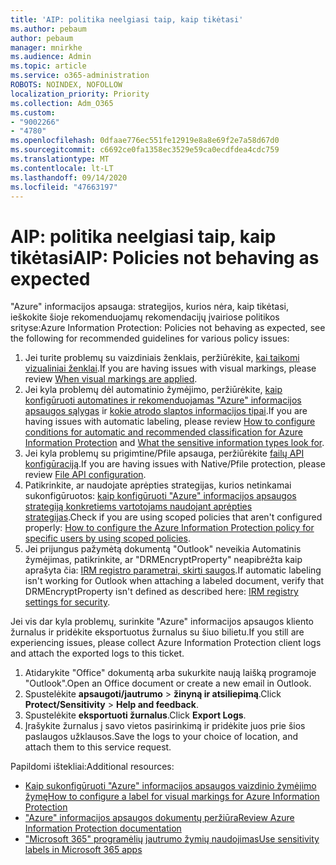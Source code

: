 ```yaml
---
title: 'AIP: politika neelgiasi taip, kaip tikėtasi'
ms.author: pebaum
author: pebaum
manager: mnirkhe
ms.audience: Admin
ms.topic: article
ms.service: o365-administration
ROBOTS: NOINDEX, NOFOLLOW
localization_priority: Priority
ms.collection: Adm_O365
ms.custom:
- "9002266"
- "4780"
ms.openlocfilehash: 0dfaae776ec551fe12919e8a8e69f2e7a58d67d0
ms.sourcegitcommit: c6692ce0fa1358ec3529e59ca0ecdfdea4cdc759
ms.translationtype: MT
ms.contentlocale: lt-LT
ms.lasthandoff: 09/14/2020
ms.locfileid: "47663197"
---
```

# <a name="aip-policies-not-behaving-as-expected"></a><span data-ttu-id="d1903-102">AIP: politika neelgiasi taip, kaip tikėtasi</span><span class="sxs-lookup"><span data-stu-id="d1903-102">AIP: Policies not behaving as expected</span></span>

<span data-ttu-id="d1903-103">"Azure" informacijos apsauga: strategijos, kurios nėra, kaip tikėtasi, ieškokite šioje rekomenduojamų rekomendacijų įvairiose politikos srityse:</span><span class="sxs-lookup"><span data-stu-id="d1903-103">Azure Information Protection: Policies not behaving as expected, see the following for recommended guidelines for various policy issues:</span></span>

1. <span data-ttu-id="d1903-104">Jei turite problemų su vaizdiniais ženklais, peržiūrėkite, [kai taikomi vizualiniai ženklai](https://docs.microsoft.com/azure/information-protection/configure-policy-markings#when-visual-markings-are-applied).</span><span class="sxs-lookup"><span data-stu-id="d1903-104">If you are having issues with visual markings, please review [When visual markings are applied](https://docs.microsoft.com/azure/information-protection/configure-policy-markings#when-visual-markings-are-applied).</span></span>
2. <span data-ttu-id="d1903-105">Jei kyla problemų dėl automatinio žymėjimo, peržiūrėkite, [kaip konfigūruoti automatines ir rekomenduojamas "Azure" informacijos apsaugos sąlygas](https://docs.microsoft.com/azure/information-protection/configure-policy-classification) ir [kokie atrodo slaptos informacijos tipai](https://docs.microsoft.com/microsoft-365/compliance/sensitive-information-type-entity-definitions).</span><span class="sxs-lookup"><span data-stu-id="d1903-105">If you are having issues with automatic labeling, please review [How to configure conditions for automatic and recommended classification for Azure Information Protection](https://docs.microsoft.com/azure/information-protection/configure-policy-classification) and [What the sensitive information types look for](https://docs.microsoft.com/microsoft-365/compliance/sensitive-information-type-entity-definitions).</span></span>
3. <span data-ttu-id="d1903-106">Jei kyla problemų su prigimtine/Pfile apsauga, peržiūrėkite [failų API konfigūraciją](https://docs.microsoft.com/azure/information-protection/develop/file-api-configuration).</span><span class="sxs-lookup"><span data-stu-id="d1903-106">If you are having issues with Native/Pfile protection, please review [File API configuration](https://docs.microsoft.com/azure/information-protection/develop/file-api-configuration).</span></span>
4. <span data-ttu-id="d1903-107">Patikrinkite, ar naudojate aprėpties strategijas, kurios netinkamai sukonfigūruotos: [kaip konfigūruoti "Azure" informacijos apsaugos strategiją konkretiems vartotojams naudojant aprėpties strategijas](https://docs.microsoft.com/azure/information-protection/configure-policy-scope).</span><span class="sxs-lookup"><span data-stu-id="d1903-107">Check if you are using scoped policies that aren't configured properly: [How to configure the Azure Information Protection policy for specific users by using scoped policies](https://docs.microsoft.com/azure/information-protection/configure-policy-scope).</span></span>
5. <span data-ttu-id="d1903-108">Jei prijungus pažymėtą dokumentą "Outlook" neveikia Automatinis žymėjimas, patikrinkite, ar "DRMEncryptProperty" neapibrėžta kaip aprašyta čia: [IRM registro parametrai, skirti saugos](https://docs.microsoft.com/deployoffice/security/protect-sensitive-messages-and-documents-by-using-irm-in-office#office-2016-irm-registry-key-options).</span><span class="sxs-lookup"><span data-stu-id="d1903-108">If automatic labeling isn't working for Outlook when attaching a labeled document, verify that DRMEncryptProperty isn't defined as described here: [IRM registry settings for security](https://docs.microsoft.com/deployoffice/security/protect-sensitive-messages-and-documents-by-using-irm-in-office#office-2016-irm-registry-key-options).</span></span>

<span data-ttu-id="d1903-109">Jei vis dar kyla problemų, surinkite "Azure" informacijos apsaugos kliento žurnalus ir pridėkite eksportuotus žurnalus su šiuo bilietu.</span><span class="sxs-lookup"><span data-stu-id="d1903-109">If you still are experiencing issues, please collect Azure Information Protection client logs and attach the exported logs to this ticket.</span></span>

1. <span data-ttu-id="d1903-110">Atidarykite "Office" dokumentą arba sukurkite naują laišką programoje "Outlook".</span><span class="sxs-lookup"><span data-stu-id="d1903-110">Open an Office document or create a new email in Outlook.</span></span>
2. <span data-ttu-id="d1903-111">Spustelėkite **apsaugoti/jautrumo**  >  **žinyną ir atsiliepimą**.</span><span class="sxs-lookup"><span data-stu-id="d1903-111">Click **Protect/Sensitivity** > **Help and feedback**.</span></span>
3. <span data-ttu-id="d1903-112">Spustelėkite **eksportuoti žurnalus**.</span><span class="sxs-lookup"><span data-stu-id="d1903-112">Click **Export Logs**.</span></span>
4. <span data-ttu-id="d1903-113">Įrašykite žurnalus į savo vietos pasirinkimą ir pridėkite juos prie šios paslaugos užklausos.</span><span class="sxs-lookup"><span data-stu-id="d1903-113">Save the logs to your choice of location, and attach them to this service request.</span></span>

<span data-ttu-id="d1903-114">Papildomi ištekliai:</span><span class="sxs-lookup"><span data-stu-id="d1903-114">Additional resources:</span></span>

- [<span data-ttu-id="d1903-115">Kaip sukonfigūruoti "Azure" informacijos apsaugos vaizdinio žymėjimo žymę</span><span class="sxs-lookup"><span data-stu-id="d1903-115">How to configure a label for visual markings for Azure Information Protection</span></span>](https://docs.microsoft.com/azure/information-protection/configure-policy-markings)
- [<span data-ttu-id="d1903-116">"Azure" informacijos apsaugos dokumentų peržiūra</span><span class="sxs-lookup"><span data-stu-id="d1903-116">Review Azure Information Protection documentation</span></span>](https://docs.microsoft.com/azure/information-protection/what-is-information-protection)
- [<span data-ttu-id="d1903-117">"Microsoft 365" programėlių jautrumo žymių naudojimas</span><span class="sxs-lookup"><span data-stu-id="d1903-117">Use sensitivity labels in Microsoft 365 apps</span></span>](https://docs.microsoft.com/microsoft-365/compliance/sensitivity-labels-office-apps)


